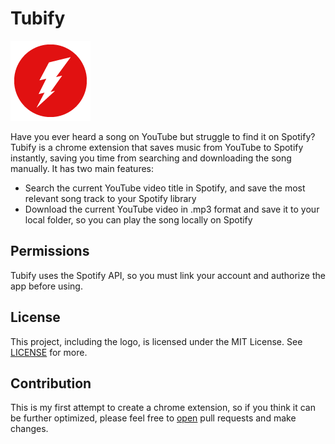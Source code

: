 # Tubify

![tubify](images/icon-128.png)

Have you ever heard a song on YouTube but struggle to find it on Spotify? Tubify is a chrome extension that saves music from YouTube to Spotify instantly, saving you time from searching and downloading the song manually. It has two main features:
- Search the current YouTube video title in Spotify, and save the most relevant song track to your Spotify library
- Download the current YouTube video in .mp3 format and save it to your local folder, so you can play the song locally on Spotify

## Permissions

Tubify uses the Spotify API, so you must link your account and authorize the app before using.

## License

This project, including the logo, is licensed under the MIT License. See [LICENSE](LICENSE) for more.

## Contribution

This is my first attempt to create a chrome extension, so if you think it can be further optimized, please feel free to 
[open](https://github.com/allenlinsh/asset/pulls) pull requests and make changes.
